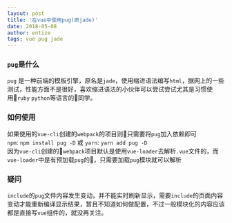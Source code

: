```yaml
---
layout: post
title: '在vue中使用pug(原jade)'
date: 2018-05-08
author: entize
tags: vue pug jade
---
```


### `pug`是什么
`pug` 是一种前端的模板引擎，原名是`jade`，使用缩进语法编写`html`，据网上的一些测试，性能方面不是很好，喜欢缩进语法的小伙伴可以尝试尝试尤其是习惯使用`ruby` `python`等语言的同学。
### 如何使用
如果使用的`vue-cli`创建的`webpack`的项目则只需要将`pug`加入依赖即可  
`npm`: `npm install pug -D` 或 `yarn`: `yarn add pug -D`  
因为`vue-cli`创建的`webpack`项目默认是使用`vue-loader`去解析`.vue`文件的，而`vue-loader`中是有预加载`pug`的，只需要加载`pug`模块就可以解析
### 疑问
`include`的`pug`文件内容发生变动，并不能实时刷新显示，需要`include`的页面内容变动才能重新编译显示结果，暂且不知道如何做配置，不过一般模块化的内容应该都是直接写`vue`组件的，就没再关注。